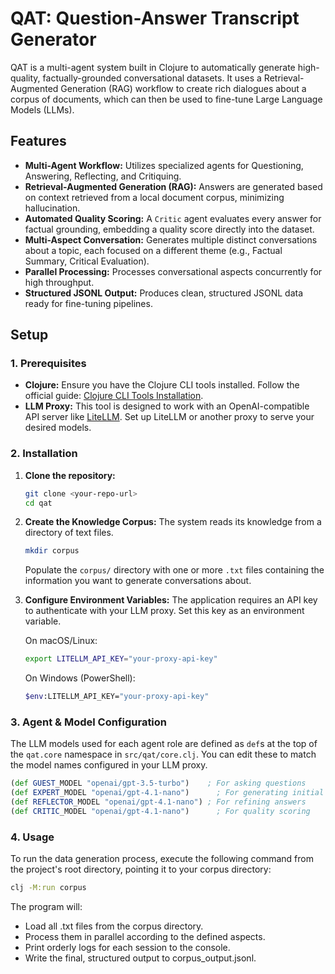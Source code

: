 # QAT: Question-Answer Transcript Generator

QAT is a multi-agent system built in Clojure to automatically generate high-quality, factually-grounded conversational datasets. It uses a Retrieval-Augmented Generation (RAG) workflow to create rich dialogues about a corpus of documents, which can then be used to fine-tune Large Language Models (LLMs).

## Features
- **Multi-Agent Workflow:** Utilizes specialized agents for Questioning, Answering, Reflecting, and Critiquing.
- **Retrieval-Augmented Generation (RAG):** Answers are generated based on context retrieved from a local document corpus, minimizing hallucination.
- **Automated Quality Scoring:** A `Critic` agent evaluates every answer for factual grounding, embedding a quality score directly into the dataset.
- **Multi-Aspect Conversation:** Generates multiple distinct conversations about a topic, each focused on a different theme (e.g., Factual Summary, Critical Evaluation).
- **Parallel Processing:** Processes conversational aspects concurrently for high throughput.
- **Structured JSONL Output:** Produces clean, structured JSONL data ready for fine-tuning pipelines.

## Setup

### 1. Prerequisites
- **Clojure:** Ensure you have the Clojure CLI tools installed. Follow the official guide: [Clojure CLI Tools Installation](https://clojure.org/guides/install_clojure).
- **LLM Proxy:** This tool is designed to work with an OpenAI-compatible API server like [LiteLLM](https://github.com/BerriAI/litellm). Set up LiteLLM or another proxy to serve your desired models.

### 2. Installation
1.  **Clone the repository:**
    ```bash
    git clone <your-repo-url>
    cd qat
    ```

2.  **Create the Knowledge Corpus:**
    The system reads its knowledge from a directory of text files.
    ```bash
    mkdir corpus
    ```
    Populate the `corpus/` directory with one or more `.txt` files containing the information you want to generate conversations about.

3.  **Configure Environment Variables:**
    The application requires an API key to authenticate with your LLM proxy. Set this key as an environment variable.

    On macOS/Linux:
    ```bash
    export LITELLM_API_KEY="your-proxy-api-key"
    ```
    On Windows (PowerShell):
    ```bash
    $env:LITELLM_API_KEY="your-proxy-api-key"
    ```

### 3. Agent & Model Configuration
The LLM models used for each agent role are defined as `def`s at the top of the `qat.core` namespace in `src/qat/core.clj`. You can edit these to match the model names configured in your LLM proxy.

```clojure
(def GUEST_MODEL "openai/gpt-3.5-turbo")    ; For asking questions
(def EXPERT_MODEL "openai/gpt-4.1-nano")      ; For generating initial answers
(def REFLECTOR_MODEL "openai/gpt-4.1-nano") ; For refining answers
(def CRITIC_MODEL "openai/gpt-4.1-nano")      ; For quality scoring
```

### 4. Usage
To run the data generation process, execute the following command from the project's root directory, pointing it to your corpus directory:

```bash
clj -M:run corpus
```

The program will:
  * Load all .txt files from the corpus directory.
  * Process them in parallel according to the defined aspects.
  * Print orderly logs for each session to the console.
  * Write the final, structured output to corpus_output.jsonl.


